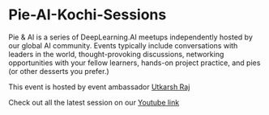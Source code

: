 # Pie-AI-Kochi-Sessions


Pie & AI is a series of DeepLearning.AI meetups independently hosted by our global AI community. 
Events typically include conversations with leaders in the world, thought-provoking discussions, networking opportunities with your fellow learners, 
hands-on project practice, and pies (or other desserts you prefer.)

This event is hosted by event ambassador [Utkarsh Raj](https://voldemortuk.github.io)

Check out all the latest session on our [Youtube link](https://www.youtube.com/channel/UCuXvJwbgrDRAhk17A56WHwA)
